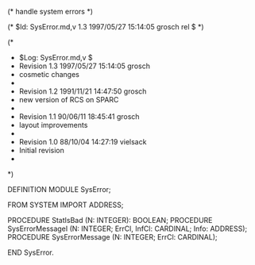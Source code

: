 (* handle system errors *)

(* $Id: SysError.md,v 1.3 1997/05/27 15:14:05 grosch rel $ *)

(*
 * $Log: SysError.md,v $
 * Revision 1.3  1997/05/27 15:14:05  grosch
 * cosmetic changes
 *
 * Revision 1.2  1991/11/21 14:47:50  grosch
 * new version of RCS on SPARC
 *
 * Revision 1.1  90/06/11  18:45:41  grosch
 * layout improvements
 * 
 * Revision 1.0	 88/10/04  14:27:19  vielsack
 * Initial revision
 * 
 *)

DEFINITION MODULE SysError;

FROM SYSTEM	IMPORT ADDRESS;

PROCEDURE StatIsBad		(N: INTEGER): BOOLEAN;
PROCEDURE SysErrorMessageI	(N: INTEGER; ErrCl, InfCl: CARDINAL; Info: ADDRESS);
PROCEDURE SysErrorMessage	(N: INTEGER; ErrCl: CARDINAL);

END SysError.
